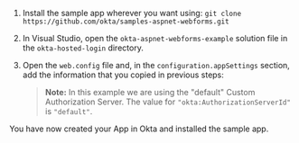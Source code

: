 1. Install the sample app wherever you want using: `git clone https://github.com/okta/samples-aspnet-webforms.git`
2. In Visual Studio, open the `okta-aspnet-webforms-example` solution file in the `okta-hosted-login` directory.
3. Open the `web.config` file and, in the `configuration.appSettings` section, add the information that you copied in previous steps:
    <add key="okta:ClientId" value="{ClientID}" />
    <add key="okta:ClientSecret" value="{ClientSecret}" />
    <add key="okta:OktaDomain" value="${yourOktaDomain}" />
    <add key="okta:AuthorizationServerId" value="{authServerId}" />
    <add key="okta:RedirectUri" value="http://localhost:8080/authorization-code/callback" />
    <add key="okta:PostLogoutRedirectUri" value="http://localhost:8080/" />

    > **Note:** In this example we are using the "default" Custom Authorization Server. The value for `"okta:AuthorizationServerId"` is `"default"`.

You have now created your App in Okta and installed the <StackSelector snippet="applang" noSelector inline /> sample app.
